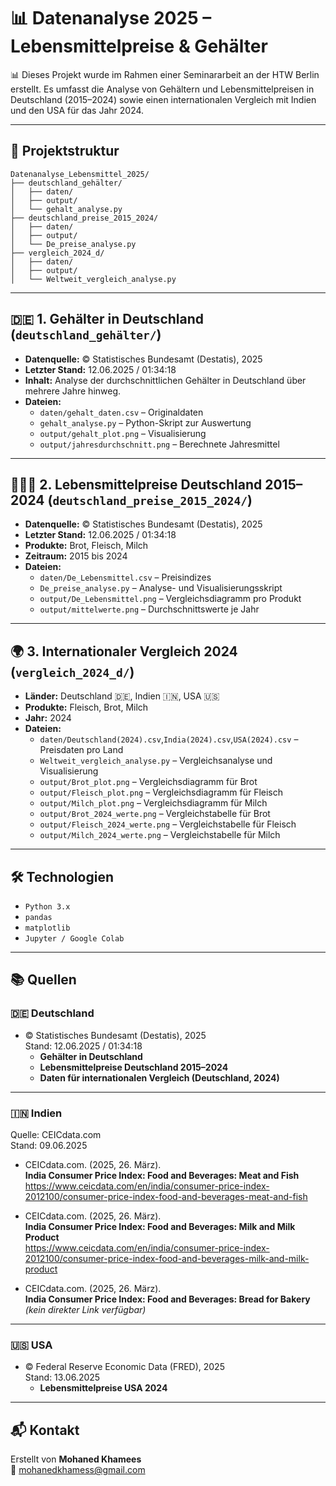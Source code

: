 
# 📊 Datenanalyse 2025 – Lebensmittelpreise & Gehälter

📊 Dieses Projekt wurde im Rahmen einer Seminararbeit an der HTW Berlin erstellt. Es umfasst die Analyse von Gehältern und Lebensmittelpreisen in Deutschland (2015–2024) sowie einen internationalen Vergleich mit Indien und den USA für das Jahr 2024.

---

## 📁 Projektstruktur

```
Datenanalyse_Lebensmittel_2025/
├── deutschland_gehälter/
│   ├── daten/
│   ├── output/
│   └── gehalt_analyse.py
├── deutschland_preise_2015_2024/
│   ├── daten/
│   ├── output/
│   └── De_preise_analyse.py
├── vergleich_2024_d/
│   ├── daten/
│   ├── output/
│   └── Weltweit_vergleich_analyse.py
```

---

## 🇩🇪 1. Gehälter in Deutschland (`deutschland_gehälter/`)

- **Datenquelle:** © Statistisches Bundesamt (Destatis), 2025
- **Letzter Stand:** 12.06.2025 / 01:34:18
- **Inhalt:** Analyse der durchschnittlichen Gehälter in Deutschland über mehrere Jahre hinweg.
- **Dateien:**
  - `daten/gehalt_daten.csv` – Originaldaten
  - `gehalt_analyse.py` – Python-Skript zur Auswertung
  - `output/gehalt_plot.png` – Visualisierung
  - `output/jahresdurchschnitt.png` – Berechnete Jahresmittel

---

## 🍞🥩🥛 2. Lebensmittelpreise Deutschland 2015–2024 (`deutschland_preise_2015_2024/`)

- **Datenquelle:** © Statistisches Bundesamt (Destatis), 2025
- **Letzter Stand:** 12.06.2025 / 01:34:18
- **Produkte:** Brot, Fleisch, Milch
- **Zeitraum:** 2015 bis 2024
- **Dateien:**
  - `daten/De_Lebensmittel.csv` – Preisindizes
  - `De_preise_analyse.py` – Analyse- und Visualisierungsskript
  - `output/De_Lebensmittel.png` – Vergleichsdiagramm pro Produkt
  - `output/mittelwerte.png` – Durchschnittswerte je Jahr

---

## 🌍 3. Internationaler Vergleich 2024 (`vergleich_2024_d/`)

- **Länder:** Deutschland 🇩🇪, Indien 🇮🇳, USA 🇺🇸
- **Produkte:** Fleisch, Brot, Milch
- **Jahr:** 2024
- **Dateien:**
  - `daten/Deutschland(2024).csv`,`India(2024).csv`,`USA(2024).csv` – Preisdaten pro Land
  - `Weltweit_vergleich_analyse.py` – Vergleichsanalyse und Visualisierung
  - `output/Brot_plot.png` – Vergleichsdiagramm für Brot
  - `output/Fleisch_plot.png` – Vergleichsdiagramm für Fleisch
  - `output/Milch_plot.png` – Vergleichsdiagramm für Milch
  - `output/Brot_2024_werte.png` – Vergleichstabelle für Brot
  - `output/Fleisch_2024_werte.png` – Vergleichstabelle für Fleisch
  - `output/Milch_2024_werte.png` – Vergleichstabelle für Milch

---

## 🛠️ Technologien

- `Python 3.x`
- `pandas`
- `matplotlib`
- `Jupyter / Google Colab`

---

## 📚 Quellen

### 🇩🇪 Deutschland

- © Statistisches Bundesamt (Destatis), 2025  
  Stand: 12.06.2025 / 01:34:18  
  - **Gehälter in Deutschland**
  - **Lebensmittelpreise Deutschland 2015–2024**
  - **Daten für internationalen Vergleich (Deutschland, 2024)**

---

### 🇮🇳 Indien

Quelle: CEICdata.com  
Stand: 09.06.2025  
- CEICdata.com. (2025, 26. März).  
  **India Consumer Price Index: Food and Beverages: Meat and Fish**  
  https://www.ceicdata.com/en/india/consumer-price-index-2012100/consumer-price-index-food-and-beverages-meat-and-fish

- CEICdata.com. (2025, 26. März).  
  **India Consumer Price Index: Food and Beverages: Milk and Milk Product**  
  https://www.ceicdata.com/en/india/consumer-price-index-2012100/consumer-price-index-food-and-beverages-milk-and-milk-product

- CEICdata.com. (2025, 26. März).  
  **India Consumer Price Index: Food and Beverages: Bread for Bakery**  
  _(kein direkter Link verfügbar)_

---

### 🇺🇸 USA

- © Federal Reserve Economic Data (FRED), 2025  
  Stand: 13.06.2025  
  - **Lebensmittelpreise USA 2024**

---

## 📬 Kontakt

Erstellt von **Mohaned Khamees**  
📧 mohanedkhamess@gmail.com
